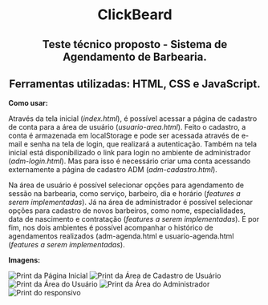 <h1 align="center">ClickBeard</h1>

<h2 align="center">Teste técnico proposto - Sistema de Agendamento de Barbearia.</h2>
<h2 align="center">Ferramentas utilizadas: HTML, CSS e JavaScript.</h2>

<strong>Como usar:</strong>

Através da tela inicial (<i>index.html</i>), é possível acessar a página de cadastro de conta para a área de usuário (<i>usuario-area.html</i>). 
Feito o cadastro, a conta é armazenada em localStorage e pode ser acessada através de e-mail e senha na tela de login, que realizará a autenticação.
Também na tela inicial está disponibilizado o link para login no ambiente de administrador (<i>adm-login.html</i>). Mas para isso é necessário criar uma conta acessando externamente a página de cadastro ADM (<i>adm-cadastro.html</i>).

Na área de usuário é possível selecionar opções para agendamento de sessão na barbearia, como serviço, barbeiro, dia e horário (<i>features a serem implementadas</i>).
Já na área de administrador é possível selecionar opções para cadastro de novos barbeiros, como nome, especialidades, data de nascimento e contratação (<i>features a serem implementadas</i>).
E por fim, nos dois ambientes é possível acompanhar o histórico de agendamentos realizados (adm-agenda.html e usuario-agenda.html (<i>features a serem implementadas</i>).

<strong>Imagens:</strong>

<img src="https://imgur.com/bhlDL3P" alt="Print da Página Inicial">
<img src="https://imgur.com/ZWjxURO" alt="Print da Área de Cadastro de Usuário">
<img src="https://imgur.com/u8dMgHY" alt="Print da Área do Usuário">
<img src="https://imgur.com/srufFHb" alt="Print da Área do Administrador">
<img src="https://imgur.com/r44EdXi" alt="Print do responsivo">

